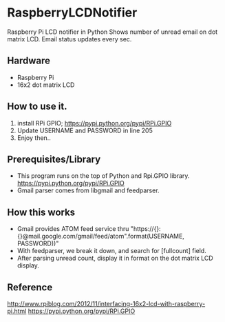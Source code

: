 RaspberryLCDNotifier
====================

Raspberry Pi LCD notifier in Python
Shows number of unread email on dot matrix LCD.
Email status updates every sec.


Hardware
---------
* Raspberry Pi
* 16x2 dot matrix LCD

How to use it.
-----------------
1. install RPi GPIO; https://pypi.python.org/pypi/RPi.GPIO
2. Update   USERNAME and PASSWORD in line 205
3. Enjoy then..


Prerequisites/Library 
--------------
* This program runs on the top of Python and Rpi.GPIO library. https://pypi.python.org/pypi/RPi.GPIO
* Gmail parser comes from libgmail and feedparser.


How this works
-----------------
* Gmail provides ATOM feed service thru "https://{}:{}@mail.google.com/gmail/feed/atom".format(USERNAME, PASSWORD))"
* With feedparser, we break it down, and search for [fullcount] field.
* After parsing unread count, display it in format on the dot matrix LCD display.
  

Reference
------------
 http://www.rpiblog.com/2012/11/interfacing-16x2-lcd-with-raspberry-pi.html
 https://pypi.python.org/pypi/RPi.GPIO
 
